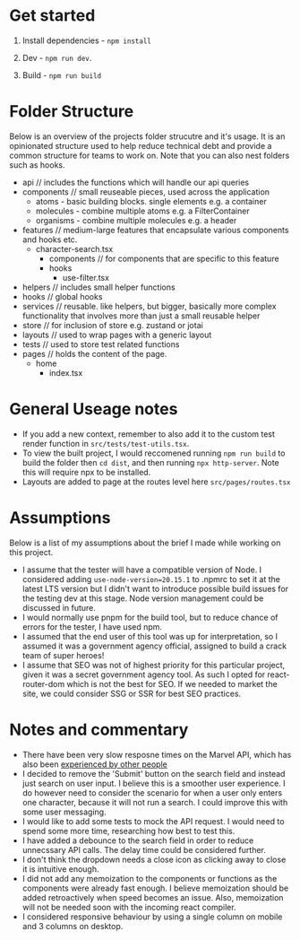 # Get started

1. Install dependencies - `npm install`

2. Dev - `npm run dev`.

3. Build - `npm run build`

# Folder Structure

Below is an overview of the projects folder strucutre and it's usage. It is an opinionated structure used to help reduce technical debt and provide a common structure for teams to work on. Note that you can also nest folders such as hooks.

- api // includes the functions which will handle our api queries
- components // small reuseable pieces, used across the application
  - atoms - basic building blocks. single elements e.g. a container
  - molecules - combine multiple atoms e.g. a FilterContainer
  - organisms - combine multiple molecules e.g. a header
- features // medium-large features that encapsulate various components and hooks etc.
  - character-search.tsx
    - components // for components that are specific to this feature
    - hooks
      - use-filter.tsx
- helpers // includes small helper functions
- hooks // global hooks
- services // reusable. like helpers, but bigger, basically more complex functionality that involves more than just a small reusable helper
- store // for inclusion of store e.g. zustand or jotai
- layouts // used to wrap pages with a generic layout
- tests // used to store test related functions
- pages // holds the content of the page.
  - home
    - index.tsx

# General Useage notes

- If you add a new context, remember to also add it to the custom test render function in `src/tests/test-utils.tsx`.
- To view the built project, I would reccomened running `npm run build` to build the folder then `cd dist`, and then running `npx http-server`. Note this will require npx to be installed.
- Layouts are added to page at the routes level here `src/pages/routes.tsx`

# Assumptions

Below is a list of my assumptions about the brief I made while working on this project.

- I assume that the tester will have a compatible version of Node. I considered adding `use-node-version=20.15.1` to .npmrc to set it at the latest LTS version but I didn't want to introduce possible build issues for the testing dev at this stage. Node version management could be discussed in future.
- I would normally use pnpm for the build tool, but to reduce chance of errors for the tester, I have used npm.
- I assumed that the end user of this tool was up for interpretation, so I assumed it was a government agency official, assigned to build a crack team of super heroes!
- I assume that SEO was not of highest priority for this particular project, given it was a secret government agency tool. As such I opted for react-router-dom which is not the best for SEO. If we needed to market the site, we could consider SSG or SSR for best SEO practices.

# Notes and commentary

- There have been very slow resposne times on the Marvel API, which has also been [experienced by other people](https://www.reddit.com/r/MarvelUnlimited/comments/1eb5ey4/has_anyone_else_noticed_extremely_slow_response/)
- I decided to remove the 'Submit' button on the search field and instead just search on user input. I believe this is a smoother user experience. I do however need to consider the scenario for when a user only enters one character, because it will not run a search. I could improve this with some user messaging.
- I would like to add some tests to mock the API request. I would need to spend some more time, researching how best to test this.
- I have added a debounce to the search field in order to reduce unnecssary API calls. The delay time could be considered further.
- I don't think the dropdown needs a close icon as clicking away to close it is intuitive enough.
- I did not add any memoization to the components or functions as the components were already fast enough. I believe memoization should be added retroactively when speed becomes an issue. Also, memoization will not be needed soon with the incoming react compiler.
- I considered responsive behaviour by using a single column on mobile and 3 columns on desktop.
